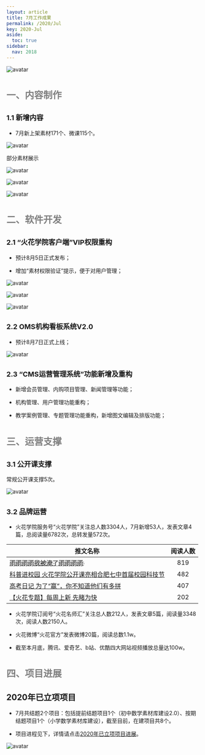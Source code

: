 ```yaml
---
layout: article
title: 7月工作成果
permalink: /2020/Jul
key: 2020-Jul
aside:
  toc: true
sidebar:
  nav: 2018
---
```



<bro/><bro/>

![avatar](images/20200700.png)

# <font size="5" color="gray">一、内容制作</font>

## <font size="4" >1.1 新增内容</font>

- 7月新上架素材171个、微课115个。

![avatar](images/20200701.png)

部分素材展示

![avatar](images/20200702.png)

![avatar](images/20200704.png)

![avatar](images/20200703.png)

# <font size="5" color="gray">二、软件开发</font>

## <font size="4" >2.1 “火花学院客户端”VIP权限重构</font>

- 预计8月5日正式发布；

- 增加“素材权限验证”提示，便于对用户管理；

![avatar](images/202007004.png)

![avatar](images/202007005.png)

![avatar](images/20200706.png)

## <font size="4" >2.2 OMS机构看板系统V2.0</font>

- 预计8月7日正式上线；

![avatar](images/20200707.png)

## <font size="4" >2.3 “CMS运营管理系统”功能新增及重构</font>

- 新增会员管理、内购项目管理、新闻管理等功能；

- 机构管理、用户管理功能重构；

- 教学案例管理、专题管理功能重构，新增图文编辑及排版功能；

# <font size="5" color="gray">三、运营支撑</font>

## <font size="4" >3.1 公开课支撑</font>

常规公开课支撑5次。

![avatar](images/20200708.png)

## <font size="4" >3.2 品牌运营</font>

- 火花学院服务号“火花学院”关注总人数3304人，7月新增53人，发表文章4篇，总阅读量6782次，总转发量572次。

| 推文名称 |  阅读人数  | 
|-------------|:------:|
[雨҈雨҈雨҈雨҈我҈被҈淹҈了҈雨҈雨҈雨҈雨҈](https://mp.weixin.qq.com/s/RpPWjrYvbobpx-xBwkH7zw)|	819|
[科普进校园 火花学院公开课亮相合肥七中首届校园科技节](https://mp.weixin.qq.com/s/ro1PN5L9p3hHut_f4H5PCg)|	482|
[高考日记 为了“赢”，你不知道他们有多拼](https://mp.weixin.qq.com/s/FIp_s_2z_jXRuArxtrvp9Q)|	407|
[【火花专题】每周上新 先睹为快](https://mp.weixin.qq.com/s/fc5ldzcAP1VTYKMOpabQmw)|	202|

- 火花学院订阅号“火花名师汇”关注总人数212人，发表文章5篇，阅读量3348次，阅读人数2150人。

- 火花微博“火花官方”发表微博20篇，阅读总数1.1w。

- 截至本月底，腾讯、爱奇艺、b站、优酷四大网站视频播放总量达100w。

# <font size="5" color="gray">四、项目进展</font>

## 2020年已立项项目

- 7月共结题2个项目：包括提前结题项目1个（初中数学素材库建设2.0）、按期结题项目1个（小学数学素材库建设），截至目前，在建项目共8个。

- 项目进程见下，详情请点击[2020年已立项项目进展](https://github.com/Xiyue-team/doc_monthlyreport/blob/master/project/2020/Jul.md)。
 
![avatar](images/202007009.png)
